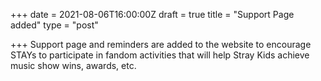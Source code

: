 +++
date = 2021-08-06T16:00:00Z
draft = true
title = "Support Page added"
type = "post"

+++
Support page and reminders are added to the website to encourage STAYs to participate in fandom activities that will help Stray Kids achieve music show wins, awards, etc. 